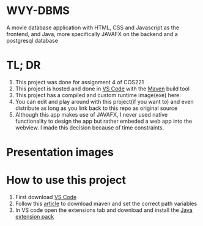 # WVY-DBMS
A movie database application with HTML, CSS and Javascript as the frontend, and Java, more specifically JAVAFX on the backend and a postgresql database

# TL; DR
1. This project was done for assignment 4 of COS221
2. This project is hosted and done in <a href="https://code.visualstudio.com/">VS Code</a> with the <a href="https://maven.apache.org/">Maven</a> build tool
3. This project has a compiled and custom runtime image(exe) here: 
4. You can edit and play around with this project(if you want to) and even distribute as long as you link back to this repo as original source
5. Although this app makes use of JAVAFX, I never used native functionality to design the app but rather embeded a web app into the webview. I made this decision because of time constraints.

# Presentation images

# How to use this project
1. First download <a href="https://code.visualstudio.com/">VS Code</a>
2. Follow this <a href="https://mkyong.com/maven/how-to-install-maven-in-windows/">article</a> to download maven and set the correct path variables
3. In VS code open the extensions tab and download and install the <a href="https://marketplace.visualstudio.com/items?itemName=vscjava.vscode-java-pack">Java extension pack</a>
